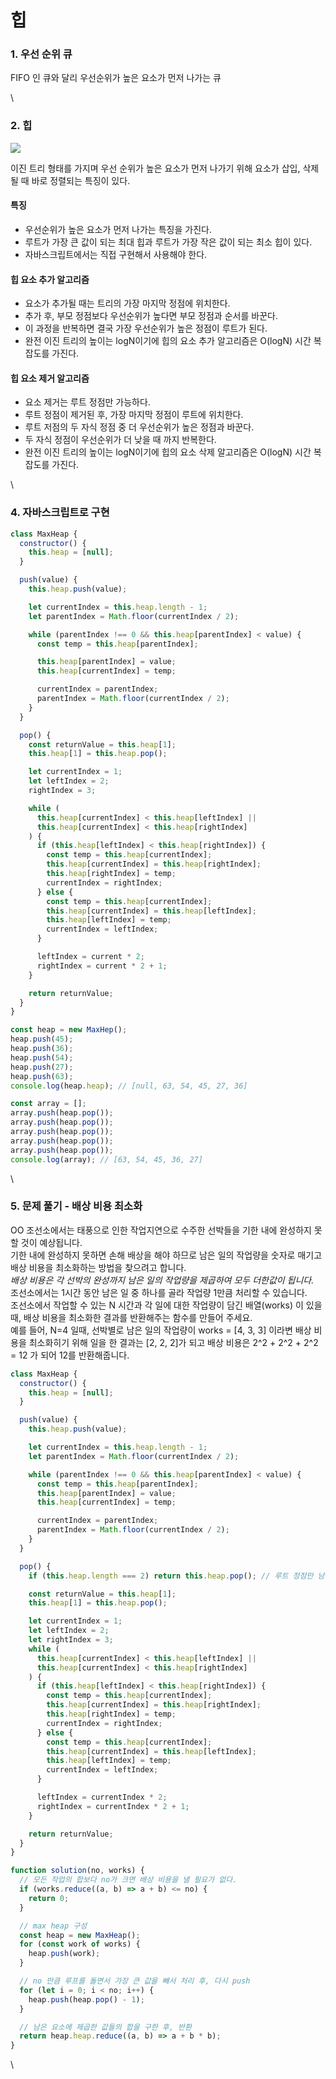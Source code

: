 # 힙

### 1. 우선 순위 큐

FIFO 인 큐와 달리 우선순위가 높은 요소가 먼저 나가는 큐

\


### 2. 힙

![](../.gitbook/assets/힙.png)

이진 트리 형태를 가지며 우선 순위가 높은 요소가 먼저 나가기 위해 요소가 삽입, 삭제될 때 바로 정렬되는 특징이 있다.

#### 특징

* 우선순위가 높은 요소가 먼저 나가는 특징을 가진다.
* 루트가 가장 큰 값이 되는 최대 힙과 루트가 가장 작은 값이 되는 최소 힙이 있다.
* 자바스크립트에서는 직접 구현해서 사용해야 한다.

#### 힙 요소 추가 알고리즘

* 요소가 추가될 때는 트리의 가장 마지막 정점에 위치한다.
* 추가 후, 부모 정점보다 우선순위가 높다면 부모 정점과 순서를 바꾼다.
* 이 과정을 반복하면 결국 가장 우선순위가 높은 정점이 루트가 된다.
* 완전 이진 트리의 높이는 logN이기에 힙의 요소 추가 알고리즘은 O(logN) 시간 복잡도를 가진다.

#### 힙 요소 제거 알고리즘

* 요소 제거는 루트 정점만 가능하다.
* 루트 정점이 제거된 후, 가장 마지막 정점이 루트에 위치한다.
* 루트 저점의 두 자식 정점 중 더 우선순위가 높은 정점과 바꾼다.
* 두 자식 정점이 우선순위가 더 낮을 때 까지 반복한다.
* 완전 이진 트리의 높이는 logN이기에 힙의 요소 삭제 알고리즘은 O(logN) 시간 복잡도를 가진다.

\


### 4. 자바스크립트로 구현

```javascript
class MaxHeap {
  constructor() {
    this.heap = [null];
  }

  push(value) {
    this.heap.push(value);

    let currentIndex = this.heap.length - 1;
    let parentIndex = Math.floor(currentIndex / 2);

    while (parentIndex !== 0 && this.heap[parentIndex] < value) {
      const temp = this.heap[parentIndex];

      this.heap[parentIndex] = value;
      this.heap[currentIndex] = temp;

      currentIndex = parentIndex;
      parentIndex = Math.floor(currentIndex / 2);
    }
  }

  pop() {
    const returnValue = this.heap[1];
    this.heap[1] = this.heap.pop();

    let currentIndex = 1;
    let leftIndex = 2;
    rightIndex = 3;

    while (
      this.heap[currentIndex] < this.heap[leftIndex] ||
      this.heap[currentIndex] < this.heap[rightIndex]
    ) {
      if (this.heap[leftIndex] < this.heap[rightIndex]) {
        const temp = this.heap[currentIndex];
        this.heap[currentIndex] = this.heap[rightIndex];
        this.heap[rightIndex] = temp;
        currentIndex = rightIndex;
      } else {
        const temp = this.heap[currentIndex];
        this.heap[currentIndex] = this.heap[leftIndex];
        this.heap[leftIndex] = temp;
        currentIndex = leftIndex;
      }

      leftIndex = current * 2;
      rightIndex = current * 2 + 1;
    }

    return returnValue;
  }
}

const heap = new MaxHep();
heap.push(45);
heap.push(36);
heap.push(54);
heap.push(27);
heap.push(63);
console.log(heap.heap); // [null, 63, 54, 45, 27, 36]

const array = [];
array.push(heap.pop());
array.push(heap.pop());
array.push(heap.pop());
array.push(heap.pop());
array.push(heap.pop());
console.log(array); // [63, 54, 45, 36, 27]
```

\


### 5. 문제 풀기 - 배상 비용 최소화

OO 조선소에서는 태풍으로 인한 작업지연으로 수주한 선박들을 기한 내에 완성하지 못할 것이 예상됩니다.\
기한 내에 완성하지 못하면 손해 배상을 해야 하므로 남은 일의 작업량을 숫자로 매기고 배상 비용을 최소화하는 방법을 찾으려고 합니다.\
_배상 비용은 각 선박의 완성까지 남은 일의 작업량을 제곱하여 모두 더한값이 됩니다._\
조선소에서는 1시간 동안 남은 일 중 하나를 골라 작업량 1만큼 처리할 수 있습니다.\
조선소에서 작업할 수 있는 N 시간과 각 일에 대한 작업량이 담긴 배열(works) 이 있을 때, 배상 비용을 최소화한 결과를 반환해주는 함수를 만들어 주세요.\
예를 들어, N=4 일때, 선박별로 남은 일의 작업량이 works = \[4, 3, 3] 이라변 배상 비용을 최소화히기 위해 일을 한 결과는 \[2, 2, 2]가 되고 배상 비용은 2^2 + 2^2 + 2^2 = 12 가 되어 12를 반환해줍니다.

```javascript
class MaxHeap {
  constructor() {
    this.heap = [null];
  }

  push(value) {
    this.heap.push(value);

    let currentIndex = this.heap.length - 1;
    let parentIndex = Math.floor(currentIndex / 2);

    while (parentIndex !== 0 && this.heap[parentIndex] < value) {
      const temp = this.heap[parentIndex];
      this.heap[parentIndex] = value;
      this.heap[currentIndex] = temp;

      currentIndex = parentIndex;
      parentIndex = Math.floor(currentIndex / 2);
    }
  }

  pop() {
    if (this.heap.length === 2) return this.heap.pop(); // 루트 정점만 남은 경우

    const returnValue = this.heap[1];
    this.heap[1] = this.heap.pop();

    let currentIndex = 1;
    let leftIndex = 2;
    let rightIndex = 3;
    while (
      this.heap[currentIndex] < this.heap[leftIndex] ||
      this.heap[currentIndex] < this.heap[rightIndex]
    ) {
      if (this.heap[leftIndex] < this.heap[rightIndex]) {
        const temp = this.heap[currentIndex];
        this.heap[currentIndex] = this.heap[rightIndex];
        this.heap[rightIndex] = temp;
        currentIndex = rightIndex;
      } else {
        const temp = this.heap[currentIndex];
        this.heap[currentIndex] = this.heap[leftIndex];
        this.heap[leftIndex] = temp;
        currentIndex = leftIndex;
      }

      leftIndex = currentIndex * 2;
      rightIndex = currentIndex * 2 + 1;
    }

    return returnValue;
  }
}

function solution(no, works) {
  // 모든 작업의 합보다 no가 크면 배상 비용을 낼 필요가 없다.
  if (works.reduce((a, b) => a + b) <= no) {
    return 0;
  }

  // max heap 구성
  const heap = new MaxHeap();
  for (const work of works) {
    heap.push(work);
  }

  // no 만큼 루프를 돌면서 가장 큰 값을 빼서 처리 후, 다시 push
  for (let i = 0; i < no; i++) {
    heap.push(heap.pop() - 1);
  }

  // 남은 요소에 제곱한 값들의 합을 구한 후, 반환
  return heap.heap.reduce((a, b) => a + b * b);
}
```

\
